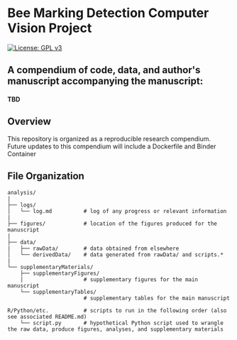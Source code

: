 # Bee Marking Detection Computer Vision Project

[![License: GPL v3](https://img.shields.io/badge/License-GPLv3-blue.svg)](https://www.gnu.org/licenses/gpl-3.0)

## A compendium of code, data, and author's manuscript accompanying the manuscript:

#### TBD


## Overview
This repository is organized as a reproducible research compendium. Future updates to this compendium will include a Dockerfile and Binder Container

## File Organization

    analysis/
    |
    ├── logs/
    │   └── log.md          # log of any progress or relevant information
    |
    ├── figures/            # location of the figures produced for the manuscript
    |
    ├── data/
    |   ├── rawData/        # data obtained from elsewhere
    │   └── derivedData/    # data generated from rawData/ and scripts.*
    |   
    └── supplementaryMaterials/
        ├── supplementaryFigures/     
        |                   # supplementary figures for the main manuscript
        └── supplementaryTables/      
                            # supplementary tables for the main manuscript 
    
    R/Python/etc.           # scripts to run in the following order (also see associated README.md)
        └── script.py       # hypothetical Python script used to wrangle the raw data, produce figures, analyses, and supplementary materials

        

